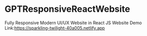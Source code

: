 # GPTResponsiveReactWebsite
Fully Responsive Modern UI/UX Website in React JS
Website Demo Link:https://sparkling-twilight-40a005.netlify.app
